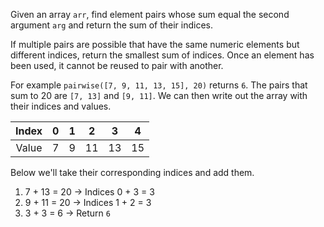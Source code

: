 Given an array `arr`, find element pairs whose sum equal the second argument `arg` and return the sum of their indices.

If multiple pairs are possible that have the same numeric elements but different indices, return the smallest sum of indices. Once an element has been used, it cannot be reused to pair with another.

For example `pairwise([7, 9, 11, 13, 15], 20)` returns `6`. The pairs that sum to 20 are `[7, 13]` and `[9, 11]`. We can then write out the array with their indices and values.

| Index        | 0           | 1  | 2 | 3 | 4 |
| :-------------: |:-------------:| :-----:| :-----:| :-----:| :-----:|
| Value      | 7 | 9 | 11 | 13 | 15 |

Below we'll take their corresponding indices and add them.

1. 7 + 13 = 20 → Indices 0 + 3 = 3
2. 9 + 11 = 20 → Indices 1 + 2 = 3
3. 3 + 3 = 6 → Return `6`